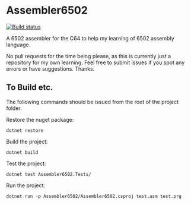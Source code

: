 # Assembler6502

[![Build status](https://ci.appveyor.com/api/projects/status/oid9ll2vl0nbe04d/branch/master?svg=true)](https://ci.appveyor.com/project/MarkWithall/assembler6502)

A 6502 assembler for the C64 to help my learning of 6502 assembly language.

No pull requests for the time being please, as this is currently just a repository for my own learning. Feel free to submit issues if you spot any errors or have suggestions. Thanks.

## To Build etc.

The following commands should be issued from the root of the project folder.

Restore the nuget package:

`dotnet restore`

Build the project:

`dotnet build`

Test the project:

`dotnet test Assembler6502.Tests/`

Run the project:

`dotnet run -p Assembler6502/Assembler6502.csproj test.asm test.prg`
